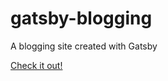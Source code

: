 # gatsby-blogging

A blogging site created with Gatsby

[Check it out!](https://etuong.github.io/gatsby-blogging/)
